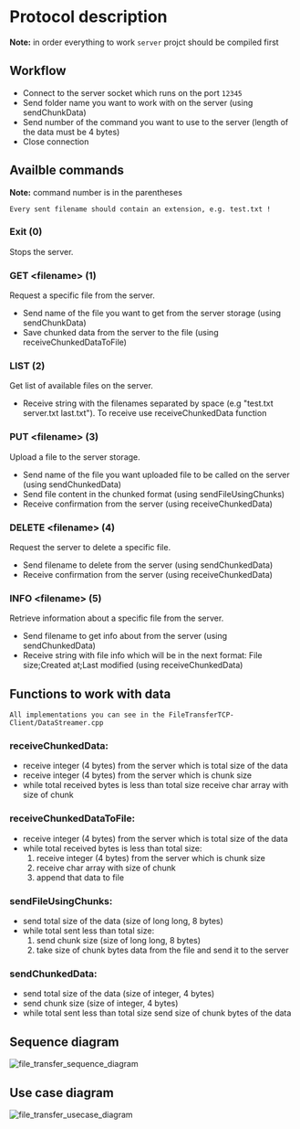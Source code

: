 # Protocol description

<b>Note:</b> in order everything to work `server` projct should be compiled first

## Workflow

-  Connect to the server socket which runs on the port `12345`
-  Send folder name you want to work with on the server (using sendChunkData)
-  Send number of the command you want to use to the server (length of the data must be 4 bytes)
-  Close connection

## Availble commands

<b>Note:</b> command number is in the parentheses<br>

`Every sent filename should contain an extension, e.g. test.txt !`

### Exit (0)

Stops the server.

### GET \<filename> (1)

Request a specific file from the server.

-  Send name of the file you want to get from the server storage (using sendChunkData)
-  Save chunked data from the server to the file (using receiveChunkedDataToFile)

### LIST (2)

Get list of available files on the server.

-  Receive string with the filenames separated by space (e.g "test.txt server.txt last.txt"). To receive use receiveChunkedData function

### PUT \<filename> (3)

Upload a file to the server storage.

-  Send name of the file you want uploaded file to be called on the server (using sendChunkedData)
-  Send file content in the chunked format (using sendFileUsingChunks)
-  Receive confirmation from the server (using receiveChunkedData)

### DELETE \<filename> (4)

Request the server to delete a specific file.

-  Send filename to delete from the server (using sendChunkedData)
-  Receive confirmation from the server (using receiveChunkedData)

### INFO \<filename> (5)

Retrieve information about a specific file from the server.

-  Send filename to get info about from the server (using sendChunkedData)
-  Receive string with file info which will be in the next format: File size;Created at;Last modified (using receiveChunkedData)
  
## Functions to work with data
`All implementations you can see in the FileTransferTCP-Client/DataStreamer.cpp`

### receiveChunkedData:
- receive integer (4 bytes) from the server which is total size of the data
- receive integer (4 bytes) from the server which is chunk size
- while total received bytes is less than total size receive char array with size of chunk

### receiveChunkedDataToFile:
- receive integer (4 bytes) from the server which is total size of the data
- while total received bytes is less than total size:
  1. receive integer (4 bytes) from the server which is chunk size
  2. receive char array with size of chunk
  3. append that data to file

### sendFileUsingChunks:
- send total size of the data (size of long long, 8 bytes)
- while total sent less than total size:
  1. send chunk size (size of long long, 8 bytes)
  2. take size of chunk bytes data from the file and send it to the server

### sendChunkedData:
- send total size of the data (size of integer, 4 bytes)
- send chunk size (size of integer, 4 bytes)
- while total sent less than total size send size of chunk bytes of the data

## Sequence diagram

![file_transfer_sequence_diagram](https://github.com/danylo-gavrylovskyi/File-Transfer-TCP/assets/118884527/a3a4e056-a7a5-4354-935c-55bcc0b6c1bf)

## Use case diagram

![file_transfer_usecase_diagram](https://github.com/danylo-gavrylovskyi/File-Transfer-TCP/assets/118884527/f54d0510-1edf-4a88-9e72-7aa0552f39a4)

